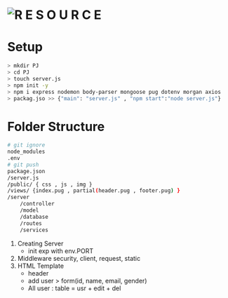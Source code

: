 # ![R E S O U R C E](https://youtu.be/W1Kttu53qTg)

# Setup
```sh
> mkdir PJ
> cd PJ
> touch server.js
> npm init -y
> npm i express nodemon body-parser mongoose pug dotenv morgan axios
> packag.jso >> {"main": "server.js" , "npm start":"node server.js"}
```

# Folder Structure
```sh
# git ignore
node_modules
.env
# git push
package.json
/server.js
/public/ { css , js , img }
/views/ {index.pug , partial(header.pug , footer.pug) }
/server
    /controller
    /model
    /database
    /routes
    /services
```


1. Creating Server
    - init exp with env.PORT
2. Middleware security, client, request, static
3. HTML Template 
    - header
    - add user > form(id, name, email, gender)
    - All user : table
        = usr + edit + del
